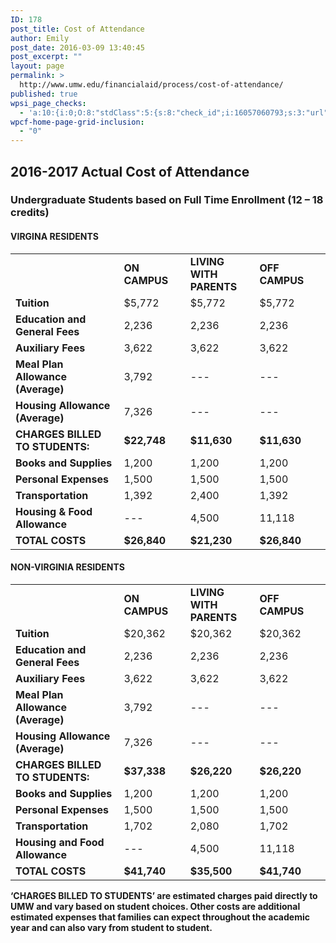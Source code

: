 ```yaml
---
ID: 178
post_title: Cost of Attendance
author: Emily
post_date: 2016-03-09 13:40:45
post_excerpt: ""
layout: page
permalink: >
  http://www.umw.edu/financialaid/process/cost-of-attendance/
published: true
wpsi_page_checks:
  - 'a:10:{i:0;O:8:"stdClass":5:{s:8:"check_id";i:16057060793;s:3:"url";s:59:"http://www.umw.edu/financialaid/process/cost-of-attendance/";s:6:"status";s:8:"checking";s:6:"_links";O:8:"stdClass":1:{s:9:"pagecheck";s:65:"https://api.siteimprove.com/v1/sites/448702/pagecheck/16057060793";}s:4:"time";i:1458149662;}i:1;O:8:"stdClass":5:{s:8:"check_id";i:16057060793;s:3:"url";s:59:"http://www.umw.edu/financialaid/process/cost-of-attendance/";s:6:"status";s:8:"checking";s:6:"_links";O:8:"stdClass":1:{s:9:"pagecheck";s:65:"https://api.siteimprove.com/v1/sites/448702/pagecheck/16057060793";}s:4:"time";i:1458149623;}i:2;O:8:"stdClass":5:{s:8:"check_id";i:15991337336;s:3:"url";s:51:"http://www.umw.edu/financialaid/cost-of-attendance/";s:6:"status";s:8:"checking";s:6:"_links";O:8:"stdClass":1:{s:9:"pagecheck";s:65:"https://api.siteimprove.com/v1/sites/448702/pagecheck/15991337336";}s:4:"time";i:1457977638;}i:3;O:8:"stdClass":5:{s:8:"check_id";i:15991337336;s:3:"url";s:51:"http://www.umw.edu/financialaid/cost-of-attendance/";s:6:"status";s:8:"checking";s:6:"_links";O:8:"stdClass":1:{s:9:"pagecheck";s:65:"https://api.siteimprove.com/v1/sites/448702/pagecheck/15991337336";}s:4:"time";i:1457977634;}i:4;O:8:"stdClass":5:{s:8:"check_id";i:16044420576;s:3:"url";s:81:"http://www.umw.edu/financialaid/general-information-2016-2017/cost-of-attendance/";s:6:"status";s:8:"checking";s:6:"_links";O:8:"stdClass":1:{s:9:"pagecheck";s:65:"https://api.siteimprove.com/v1/sites/448702/pagecheck/16044420576";}s:4:"time";i:1457976830;}i:5;O:8:"stdClass":5:{s:8:"check_id";i:15991337336;s:3:"url";s:51:"http://www.umw.edu/financialaid/cost-of-attendance/";s:6:"status";s:8:"checking";s:6:"_links";O:8:"stdClass":1:{s:9:"pagecheck";s:65:"https://api.siteimprove.com/v1/sites/448702/pagecheck/15991337336";}s:4:"time";i:1457548849;}i:6;O:8:"stdClass":5:{s:8:"check_id";i:15991336597;s:3:"url";s:44:"http://www.umw.edu/financialaid/?page_id=178";s:6:"status";s:8:"checking";s:6:"_links";O:8:"stdClass":1:{s:9:"pagecheck";s:65:"https://api.siteimprove.com/v1/sites/448702/pagecheck/15991336597";}s:4:"time";i:1457548820;}i:7;O:8:"stdClass":5:{s:8:"check_id";i:15991336597;s:3:"url";s:44:"http://www.umw.edu/financialaid/?page_id=178";s:6:"status";s:8:"checking";s:6:"_links";O:8:"stdClass":1:{s:9:"pagecheck";s:65:"https://api.siteimprove.com/v1/sites/448702/pagecheck/15991336597";}s:4:"time";i:1457548766;}i:8;O:8:"stdClass":5:{s:8:"check_id";i:15991336597;s:3:"url";s:44:"http://www.umw.edu/financialaid/?page_id=178";s:6:"status";s:8:"checking";s:6:"_links";O:8:"stdClass":1:{s:9:"pagecheck";s:65:"https://api.siteimprove.com/v1/sites/448702/pagecheck/15991336597";}s:4:"time";i:1457548739;}i:9;O:8:"stdClass":5:{s:8:"check_id";i:15991336597;s:3:"url";s:44:"http://www.umw.edu/financialaid/?page_id=178";s:6:"status";s:8:"checking";s:6:"_links";O:8:"stdClass":1:{s:9:"pagecheck";s:65:"https://api.siteimprove.com/v1/sites/448702/pagecheck/15991336597";}s:4:"time";i:1457548645;}}'
wpcf-home-page-grid-inclusion:
  - "0"
---
```

<h2>2016-2017 Actual Cost of Attendance</h2>
<h3>Undergraduate Students based on Full Time Enrollment (12 – 18 credits)</h3>
<h4>VIRGINA RESIDENTS</h4>
<table>
<tbody>
<tr>
<td width="332"><strong> </strong></td>
<td width="173"><strong>ON CAMPUS</strong></td>
<td width="180"><strong>LIVING WITH PARENTS</strong></td>
<td width="210"><strong>OFF CAMPUS</strong></td>
</tr>
<tr>
<td width="332"><strong>Tuition</strong></td>
<td width="173">$5,772</td>
<td width="180">$5,772</td>
<td width="210">$5,772</td>
</tr>
<tr>
<td width="332"><strong>Education and General Fees</strong></td>
<td width="173">2,236</td>
<td width="180">2,236</td>
<td width="210">2,236</td>
</tr>
<tr>
<td width="332"><strong>Auxiliary Fees</strong></td>
<td width="173">3,622</td>
<td width="180">3,622</td>
<td width="210">3,622</td>
</tr>
<tr>
<td width="332"><strong>Meal Plan Allowance (Average)</strong></td>
<td width="173">3,792</td>
<td width="180">---</td>
<td width="210">---</td>
</tr>
<tr>
<td width="332"><strong>Housing Allowance (Average)</strong></td>
<td width="173">7,326</td>
<td width="180">---</td>
<td width="210">---</td>
</tr>
<tr>
<td width="332"><strong>CHARGES BILLED TO STUDENTS:</strong></td>
<td width="173"><strong>$22,748</strong></td>
<td width="180"><strong>$11,630</strong></td>
<td width="210"><strong>$11,630</strong></td>
</tr>
<tr>
<td width="332"><strong>Books and Supplies</strong></td>
<td width="173">1,200</td>
<td width="180">1,200</td>
<td width="210">1,200</td>
</tr>
<tr>
<td width="332"><strong>Personal Expenses</strong></td>
<td width="173">1,500</td>
<td width="180">1,500</td>
<td width="210">1,500</td>
</tr>
<tr>
<td width="332"><strong>Transportation</strong></td>
<td width="173">1,392</td>
<td width="180">2,400</td>
<td width="210">1,392</td>
</tr>
<tr>
<td width="332"><strong>Housing &amp; Food Allowance</strong></td>
<td width="173">---</td>
<td width="180">4,500</td>
<td width="210">11,118</td>
</tr>
<tr>
<td width="332"><strong>TOTAL COSTS</strong></td>
<td width="173"><strong>$26,840</strong></td>
<td width="180"><strong>$21,230</strong></td>
<td width="210"><strong>$26,840</strong></td>
</tr>
</tbody>
</table>
<h4>NON-VIRGINIA RESIDENTS</h4>
<table width="894">
<tbody>
<tr>
<td width="332"><strong> </strong></td>
<td width="173"><strong>ON CAMPUS</strong></td>
<td width="180"><strong>LIVING WITH PARENTS</strong></td>
<td width="210"><strong>OFF CAMPUS</strong></td>
</tr>
<tr>
<td width="332"><strong>Tuition</strong></td>
<td width="173">$20,362</td>
<td width="180">$20,362</td>
<td width="210">$20,362</td>
</tr>
<tr>
<td width="332"><strong>Education and General Fees</strong></td>
<td width="173">2,236</td>
<td width="180">2,236</td>
<td width="210">2,236</td>
</tr>
<tr>
<td width="332"><strong>Auxiliary Fees</strong></td>
<td width="173">3,622</td>
<td width="180">3,622</td>
<td width="210">3,622</td>
</tr>
<tr>
<td width="332"><strong>Meal Plan Allowance (Average)</strong></td>
<td width="173">3,792</td>
<td width="180">---</td>
<td width="210">---</td>
</tr>
<tr>
<td width="332"><strong>Housing Allowance (Average)</strong></td>
<td width="173">7,326</td>
<td width="180">---</td>
<td width="210">---</td>
</tr>
<tr>
<td width="332"><strong>CHARGES BILLED TO STUDENTS:</strong></td>
<td width="173"><strong>$37,338</strong></td>
<td width="180"><strong>$26,220</strong></td>
<td width="210"><strong>$26,220</strong></td>
</tr>
<tr>
<td width="332"><strong>Books and Supplies</strong></td>
<td width="173">1,200</td>
<td width="180">1,200</td>
<td width="210">1,200</td>
</tr>
<tr>
<td width="332"><strong>Personal Expenses</strong></td>
<td width="173">1,500</td>
<td width="180">1,500</td>
<td width="210">1,500</td>
</tr>
<tr>
<td width="332"><strong>Transportation</strong></td>
<td width="173">1,702</td>
<td width="180">2,080</td>
<td width="210">1,702</td>
</tr>
<tr>
<td width="332"><strong>Housing and Food Allowance</strong></td>
<td width="173">---</td>
<td width="180">4,500</td>
<td width="210">11,118</td>
</tr>
<tr>
<td width="332"><strong>TOTAL COSTS</strong></td>
<td width="173"><strong>$41,740</strong></td>
<td width="180"><strong>$35,500</strong></td>
<td width="210"><strong>$41,740</strong></td>
</tr>
</tbody>
</table>
<strong>‘CHARGES BILLED TO STUDENTS’ are estimated charges paid directly to UMW and vary based on student choices. Other costs are additional estimated expenses that families can expect throughout the academic year and can also vary from student to student.</strong>

&nbsp;